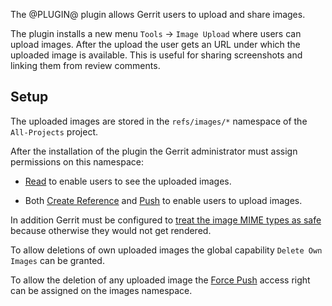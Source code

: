 The @PLUGIN@ plugin allows Gerrit users to upload and share images.

The plugin installs a new menu `Tools` -> `Image Upload` where users
can upload images. After the upload the user gets an URL under which
the uploaded image is available. This is useful for sharing screenshots
and linking them from review comments.

<a id="setup"></a>
Setup
-----
The uploaded images are stored in the `refs/images/*` namespace of the
`All-Projects` project.

After the installation of the plugin the Gerrit administrator must
assign permissions on this namespace:

* [Read](../../../Documentation/access-control.html#category_read) to
  enable users to see the uploaded images.

* Both [Create Reference](../../../Documentation/access-control.html#category_create)
  and [Push](../../../Documentation/access-control.html#category_push)
  to enable users to upload images.

In addition Gerrit must be configured to
[treat the image MIME types as safe](../../../Documentation/config-gerrit.html#mimetype.name.safe)
because otherwise they would not get rendered.

To allow deletions of own uploaded images the global capability
`Delete Own Images` can be granted.

To allow the deletion of any uploaded image the
[Force Push](../../../Documentation/access-control.html#category_push)
access right can be assigned on the images namespace.
